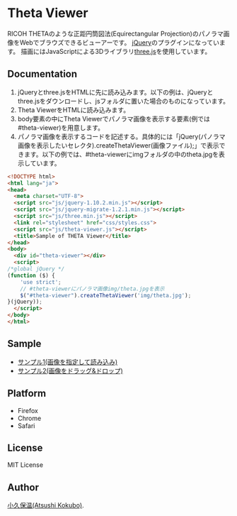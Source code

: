 Theta Viewer
============

RICOH THETAのような正距円筒図法(Equirectangular Projection)のパノラマ画像をWebでブラウズできるビューアーです。
[jQuery](http://jquery.com/)のプラグインになっています。
描画にはJavaScriptによる3Dライブラリ[three.js](http://threejs.org/)を使用しています。

Documentation
-------------
1. jQueryとthree.jsをHTMLに先に読み込みます。以下の例は、jQueryとthree.jsをダウンロードし、jsフォルダに置いた場合のものになっています。
2. Theta ViewerをHTMLに読み込みます。
3. body要素の中にTheta Viewerでパノラマ画像を表示する要素(例では#theta-viewer)を用意します。
4. パノラマ画像を表示するコードを記述する。具体的には「jQuery(パノラマ画像を表示したいセレクタ).createThetaViewer(画像ファイル);」で表示できます。以下の例では、#theta-viewerにimgフォルダの中のtheta.jpgを表示しています。

```html
<!DOCTYPE html>
<html lang="ja">
<head>
  <meta charset="UTF-8">
  <script src="js/jquery-1.10.2.min.js"></script>
  <script src="js/jquery-migrate-1.2.1.min.js"></script>
  <script src="js/three.min.js"></script>
  <link rel="stylesheet" href="css/styles.css">
  <script src="js/theta-viewer.js"></script>
  <title>Sample of THETA Viewer</title>
</head>
<body>
  <div id="theta-viewer"></div>
  <script>
/*global jQuery */
(function ($) {
    'use strict';
    // #theta-viewerにパノラマ画像img/theta.jpgを表示
    $("#theta-viewer").createThetaViewer('img/theta.jpg');
}(jQuery));
  </script>
</body>
</html>
```

Sample
------
* [サンプル1(画像を指定して読み込み)](http://www.aomori-u.ac.jp/staff/kokubo/ThetaViewer/)
* [サンプル2(画像をドラッグ&ドロップ)](http://www.aomori-u.ac.jp/staff/kokubo/ThetaViewer/index_drop.html)

Platform
--------

- Firefox
- Chrome
- Safari

License
-------

MIT License

Author
------

[小久保温(Atsushi Kokubo)](http://www.dma.aoba.sendai.jp/~acchan/).
